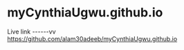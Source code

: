 # myCynthiaUgwu.github.io
Live link ------vv
https://github.com/alam30adeeb/myCynthiaUgwu.github.io

